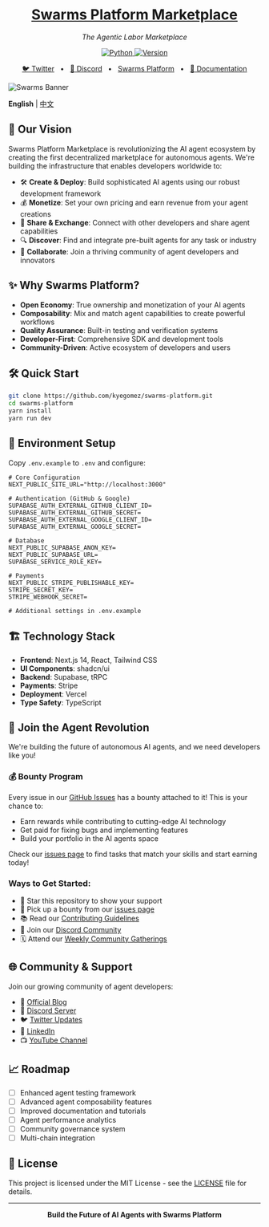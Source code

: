 <div align="center">
  <a href="https://swarms.world">
    <h1>Swarms Platform Marketplace</h1>
  </a>
</div>
<p align="center">
  <em>The Agentic Labor Marketplace </em>
</p>

<p align="center">
    <a href="https://pypi.org/project/swarms/" target="_blank">
        <img alt="Python" src="https://img.shields.io/badge/python-3670A0?style=for-the-badge&logo=python&logoColor=ffdd54" />
        <img alt="Version" src="https://img.shields.io/pypi/v/swarms?style=for-the-badge&color=3670A0">
    </a>
</p>
<p align="center">
<a href="https://twitter.com/swarms_corp/">🐦 Twitter</a>
<span>&nbsp;&nbsp;•&nbsp;&nbsp;</span>
<a href="https://discord.gg/NHfAfHf9zs">📢 Discord</a>
<span>&nbsp;&nbsp;•&nbsp;&nbsp;</span>
<a href="https://swarms.world">Swarms Platform</a>
<span>&nbsp;&nbsp;•&nbsp;&nbsp;</span>
<a href="https://docs.swarms.world">📙 Documentation</a>
</p>


![Swarms Banner](swarms_platform.png)

**English** | [中文](./README.zh-CN.md)

## 🚀 Our Vision

Swarms Platform Marketplace is revolutionizing the AI agent ecosystem by creating the first decentralized marketplace for autonomous agents. We're building the infrastructure that enables developers worldwide to:

- 🛠️ **Create & Deploy**: Build sophisticated AI agents using our robust development framework
- 💰 **Monetize**: Set your own pricing and earn revenue from your agent creations
- 🔄 **Share & Exchange**: Connect with other developers and share agent capabilities
- 🔍 **Discover**: Find and integrate pre-built agents for any task or industry
- 🤝 **Collaborate**: Join a thriving community of agent developers and innovators

## ✨ Why Swarms Platform?

- **Open Economy**: True ownership and monetization of your AI agents
- **Composability**: Mix and match agent capabilities to create powerful workflows
- **Quality Assurance**: Built-in testing and verification systems
- **Developer-First**: Comprehensive SDK and development tools
- **Community-Driven**: Active ecosystem of developers and users

## 🛠️ Quick Start

```bash
git clone https://github.com/kyegomez/swarms-platform.git
cd swarms-platform
yarn install
yarn run dev
```

## 🔑 Environment Setup

Copy `.env.example` to `.env` and configure:

```env
# Core Configuration
NEXT_PUBLIC_SITE_URL="http://localhost:3000"

# Authentication (GitHub & Google)
SUPABASE_AUTH_EXTERNAL_GITHUB_CLIENT_ID=
SUPABASE_AUTH_EXTERNAL_GITHUB_SECRET=
SUPABASE_AUTH_EXTERNAL_GOOGLE_CLIENT_ID=
SUPABASE_AUTH_EXTERNAL_GOOGLE_SECRET=

# Database
NEXT_PUBLIC_SUPABASE_ANON_KEY=
NEXT_PUBLIC_SUPABASE_URL=
SUPABASE_SERVICE_ROLE_KEY=

# Payments
NEXT_PUBLIC_STRIPE_PUBLISHABLE_KEY=
STRIPE_SECRET_KEY=
STRIPE_WEBHOOK_SECRET=

# Additional settings in .env.example
```

## 🏗️ Technology Stack

- **Frontend**: Next.js 14, React, Tailwind CSS
- **UI Components**: shadcn/ui
- **Backend**: Supabase, tRPC
- **Payments**: Stripe
- **Deployment**: Vercel
- **Type Safety**: TypeScript

## 🤝 Join the Agent Revolution

We're building the future of autonomous AI agents, and we need developers like you! 

### 💰 Bounty Program

Every issue in our [GitHub Issues](https://github.com/The-Swarm-Corporation/swarms-platform/issues) has a bounty attached to it! This is your chance to:
- Earn rewards while contributing to cutting-edge AI technology
- Get paid for fixing bugs and implementing features
- Build your portfolio in the AI agents space

Check our [issues page](https://github.com/The-Swarm-Corporation/swarms-platform/issues) to find tasks that match your skills and start earning today!

### Ways to Get Started:

- 🌟 Star this repository to show your support
- 💸 Pick up a bounty from our [issues page](https://github.com/The-Swarm-Corporation/swarms-platform/issues)
- 📚 Read our [Contributing Guidelines](CONTRIBUTING.md)
- 💬 Join our [Discord Community](https://discord.gg/kS3rwKs3ZC)
- 🗓️ Attend our [Weekly Community Gatherings](https://lu.ma/5p2jnc2v)

## 🌐 Community & Support

Join our growing community of agent developers:

- 📝 [Official Blog](https://docs.swarms.world)
- 💬 [Discord Server](https://discord.gg/kS3rwKs3ZC)
- 🐦 [Twitter Updates](https://twitter.com/KyeGomezB)
- 🔗 [LinkedIn](https://www.linkedin.com/company/the-swarm-corporation)
- 📺 [YouTube Channel](https://www.youtube.com/channel/UC9yXyitkbU_WSy7bd_41SqQ)

## 📈 Roadmap

- [ ] Enhanced agent testing framework
- [ ] Advanced agent composability features
- [ ] Improved documentation and tutorials
- [ ] Agent performance analytics
- [ ] Community governance system
- [ ] Multi-chain integration

## 📜 License

This project is licensed under the MIT License - see the [LICENSE](LICENSE) file for details.

---

<p align="center">
  <strong>Build the Future of AI Agents with Swarms Platform</strong>
</p>
